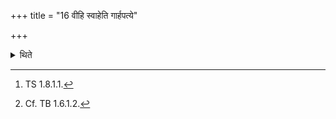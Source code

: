 +++
title = "16 वीहि स्वाहेति गार्हपत्ये"

+++

<details><summary>थिते</summary>

16. After having offered (a libation of ghee)[^1] in the Gārhapatya (fire) with vīhi svāha...[^2] he takes away a burning (on one-side) fire-brand with smoke out of the Dakṣiṇa-fire.  

[^1]: TS 1.8.1.1.  

[^2]: Cf. TB 1.6.1.2.  
</details>
